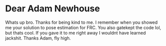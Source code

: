 # Dear Adam Newhouse

Whats up bro. Thanks for being kind to me. I remember when you showed me your solution to pose estimation for FRC. You also gatekept the code lol, but thats cool. If you gave it to me right away I wouldnt have learned jackshit. Thanks Adam, fly high.